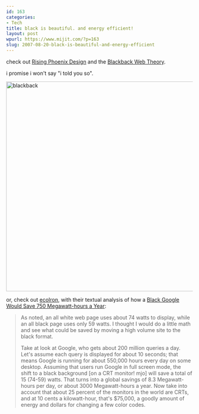 ```yaml
---
id: 163
categories:
- Tech
title: black is beautiful. and energy efficient!
layout: post
wpurl: https://www.mijit.com/?p=163
slug: 2007-08-20-black-is-beautiful-and-energy-efficient
---
```

check out <a href="https://www.risingphoenixdesign.com/">Rising Phoenix Design</a> and the <a href="https://www.risingphoenixdesign.com/blackback.html">Blackback Web Theory</a>.

i promise i won't say "i told you so".

<a href="https://www.risingphoenixdesign.com/blackback.html"><img src='{{ "/" | relative_url }}images/2007/08/blackback.png' alt='blackback' width="565" /></a>

or, check out <a href="https://ecoiron.blogspot.com/">ecoIron</a>, with their textual analysis of how a <a href="https://ecoiron.blogspot.com/2007/01/black-google-would-save-3000-megawatts.html">Black Google Would Save 750 Megawatt-hours a Year</a>:

<blockquote>As noted, an all white web page uses about 74 watts to display, while an all black page uses only 59 watts. I thought I would do a little math and see what could be saved by moving a high volume site to the black format.

Take at look at Google, who gets about 200 million queries a day. Let's assume each query is displayed for about 10 seconds; that means Google is running for about 550,000 hours every day on some desktop. Assuming that users run Google in full screen mode, the shift to a black background [on a CRT monitor! mjo] will save a total of 15 (74-59) watts. That turns into a global savings of 8.3 Megawatt-hours per day, or about 3000 Megawatt-hours a year. Now take into account that about 25 percent of the monitors in the world are CRTs, and at 10 cents a kilowatt-hour, that's $75,000, a goodly amount of energy and dollars for changing a few color codes.</blockquote>
